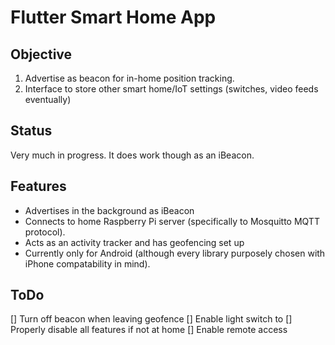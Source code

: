 # Flutter Smart Home App

## Objective

1. Advertise as beacon for in-home position tracking.
2. Interface to store other smart home/IoT settings (switches, video feeds eventually)

## Status

Very much in progress. It does work though as an iBeacon.

## Features

* Advertises in the background as iBeacon
* Connects to home Raspberry Pi server (specifically to Mosquitto MQTT protocol).
* Acts as an activity tracker and has geofencing set up
* Currently only for Android (although every library purposely chosen with iPhone compatability in mind).

## ToDo
[] Turn off beacon when leaving geofence
[] Enable light switch to
[] Properly disable all features if not at home
[] Enable remote access
